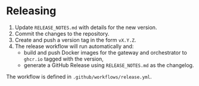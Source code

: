 # Releasing

1. Update `RELEASE_NOTES.md` with details for the new version.
2. Commit the changes to the repository.
3. Create and push a version tag in the form `vX.Y.Z`.
4. The release workflow will run automatically and:
   - build and push Docker images for the gateway and orchestrator to `ghcr.io` tagged with the
     version,
   - generate a GitHub Release using `RELEASE_NOTES.md` as the changelog.

The workflow is defined in `.github/workflows/release.yml`.
